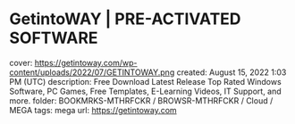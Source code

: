 # GetintoWAY | PRE-ACTIVATED SOFTWARE

cover: https://getintoway.com/wp-content/uploads/2022/07/GETINTOWAY.png
created: August 15, 2022 1:03 PM (UTC)
description: Free Download Latest Release Top Rated Windows Software, PC Games, Free Templates, E-Learning Videos, IT Support, and more.
folder: BOOKMRKS-MTHRFCKR / BROWSR-MTHRFCKR / Cloud / MEGA
tags: mega
url: https://getintoway.com